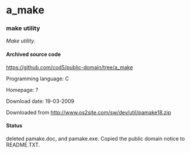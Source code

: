 # a_make #

### make utility ###

*Make utility.*

#### Archived source code ####
https://github.com/cod5/public-domain/tree/a_make

Programming language: C

Homepage: ?

Download date: 19-03-2009

Downloaded from http://www.os2site.com/sw/dev/util/pamake18.zip

#### Status ####
deleted pamake.doc, and pamake.exe.
Copied the public domain notice to README.TXT.

